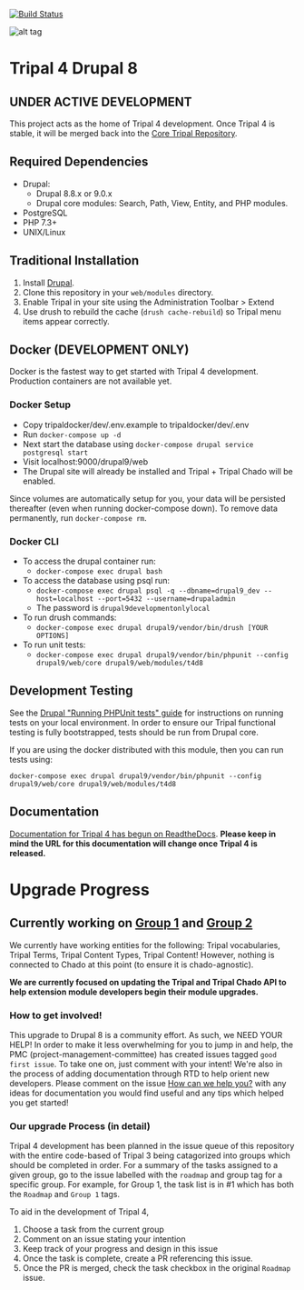 [![Build Status](https://travis-ci.org/tripal/t4d8.svg?branch=8.x-4.x)](https://travis-ci.org/tripal/t4d8)


![alt tag](https://raw.githubusercontent.com/tripal/tripal/7.x-3.x/tripal/theme/images/tripal_logo.png)

# Tripal 4 Drupal 8

## UNDER ACTIVE DEVELOPMENT

This project acts as the home of Tripal 4 development. Once Tripal 4 is stable, it will be merged back into the [Core Tripal Repository](https://github.com/tripal/tripal).

## Required Dependencies
* Drupal:
  * Drupal 8.8.x or 9.0.x
  * Drupal core modules: Search, Path, View, Entity, and PHP modules.
* PostgreSQL
* PHP 7.3+
* UNIX/Linux

## Traditional Installation

1. Install [Drupal](https://www.drupal.org/docs/develop/using-composer/using-composer-to-install-drupal-and-manage-dependencies).
2. Clone this repository in your `web/modules` directory.
3. Enable Tripal in your site using the Administration Toolbar > Extend
4. Use drush to rebuild the cache (`drush cache-rebuild`) so Tripal menu items appear correctly.

## Docker (DEVELOPMENT ONLY)

Docker is the fastest way to get started with Tripal 4 development. Production containers are not available yet.  

### Docker Setup
- Copy tripaldocker/dev/.env.example to tripaldocker/dev/.env
- Run `docker-compose up -d`
- Next start the database using `docker-compose drupal service postgresql start`
- Visit localhost:9000/drupal9/web
- The Drupal site will already be installed and Tripal + Tripal Chado will be enabled.

Since volumes are automatically setup for you, your data will be persisted thereafter (even when running docker-compose down). To remove data permanently, run `docker-compose rm`.

### Docker CLI
- To access the drupal container run:
  - `docker-compose exec drupal bash`
- To access the database using psql run:
  - `docker-compose exec drupal psql -q --dbname=drupal9_dev --host=localhost --port=5432 --username=drupaladmin`
  - The password is `drupal9developmentonlylocal`
- To run drush commands:
  - `docker-compose exec drupal drupal9/vendor/bin/drush [YOUR OPTIONS]`
- To run unit tests:
  - `docker-compose exec drupal drupal9/vendor/bin/phpunit --config drupal9/web/core drupal9/web/modules/t4d8`

## Development Testing

See the [Drupal "Running PHPUnit tests" guide](https://www.drupal.org/node/2116263) for instructions on running tests on your local environment. In order to ensure our Tripal functional testing is fully bootstrapped, tests should be run from Drupal core.

If you are using the docker distributed with this module, then you can run tests using:
```
docker-compose exec drupal drupal9/vendor/bin/phpunit --config drupal9/web/core drupal9/web/modules/t4d8
```

## Documentation

[Documentation for Tripal 4 has begun on ReadtheDocs](https://tripal4.readthedocs.io/en/latest/dev_guide.html). **Please keep in mind the URL for this documentation will change once Tripal 4 is released.**

# Upgrade Progress

## Currently working on [Group 1](https://github.com/tripal/t4d8/issues/1) and [Group 2](https://github.com/tripal/t4d8/issues/2)

We currently have working entities for the following: Tripal vocabularies, Tripal Terms, Tripal Content Types, Tripal Content! However, nothing is connected to Chado at this point (to ensure it is chado-agnostic).

**We are currently focused on updating the Tripal and Tripal Chado API to help extension module developers begin their module upgrades.**

### How to get involved!

This upgrade to Drupal 8 is a community effort. As such, we NEED YOUR HELP! In order to make it less overwhelming for you to jump in and help, the PMC (project-management-committee) has created issues tagged `good first issue`. To take one on, just comment with your intent! We're also in the process of adding documentation through RTD to help orient new developers. Please comment on the issue [How can we help you?](https://github.com/tripal/t4d8/issues/16) with any ideas for documentation you would find useful and any tips which helped you get started!

### Our upgrade Process (in detail)

Tripal 4 development has been planned in the issue queue of this repository with the entire code-based of Tripal 3 being catagorized into groups which should be completed in order. For a summary of the tasks assigned to a given group, go to the issue labelled with the `roadmap` and group tag for a specific group. For example, for Group 1, the task list is in #1 which has both the `Roadmap` and `Group 1` tags.

To aid in the development of Tripal 4,
1. Choose a task from the current group
2. Comment on an issue stating your intention
3. Keep track of your progress and design in this issue
4. Once the task is complete, create a PR referencing this issue.
5. Once the PR is merged, check the task checkbox in the original `Roadmap` issue.
